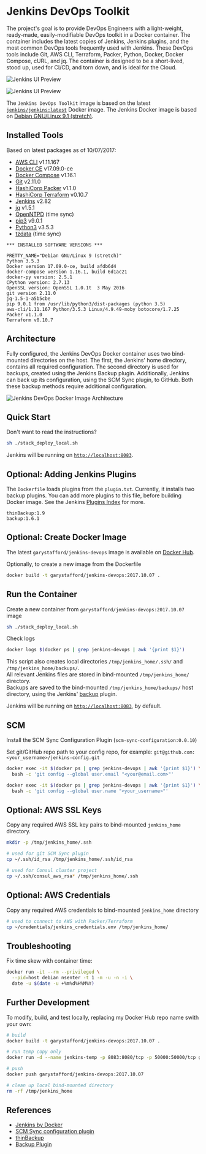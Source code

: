 # Jenkins DevOps Toolkit

The project's goal is to provide DevOps Engineers with a light-weight, ready-made, easily-modifiable DevOps toolkit in a Docker container. The container includes the latest copies of Jenkins, Jenkins plugins, and the most common DevOps tools frequently used with Jenkins. These DevOps tools include Git, AWS CLI, Terraform, Packer, Python, Docker, Docker Compose, cURL, and jq. The container is designed to be a short-lived, stood up, used for CI/CD, and torn down, and is ideal for the Cloud.

![Jenkins UI Preview](https://github.com/garystafford/jenkins-devops/blob/master/pics/jenkins_startup.png)

![Jenkins UI Preview](https://github.com/garystafford/jenkins-devops/blob/master/pics/jenkins_preview2.png)

The `Jenkins DevOps Toolkit` image is based on the latest [`jenkins/jenkins:latest`](https://hub.docker.com/r/jenkins/jenkins/) Docker image. The Jenkins Docker image is based on [Debian GNU/Linux 9.1 (stretch)](https://wiki.debian.org/DebianStretch).

## Installed Tools

Based on latest packages as of 10/07/2017:

- [AWS CLI](https://aws.amazon.com/cli/) v1.11.167
- [Docker CE](https://docker.com/) v17.09.0-ce
- [Docker Compose](https://docs.docker.com/compose/) v1.16.1
- [Git](https://git-scm.com/) v2.11.0
- [HashiCorp Packer](https://www.packer.io/) v1.1.0
- [HashiCorp Terraform](https://www.terraform.io/) v0.10.7
- [Jenkins](https://jenkins.io/) v2.82
- [jq](https://stedolan.github.io/jq/) v1.5.1
- [OpenNTPD](http://www.openntpd.org/) (time sync)
- [pip3](https://pip.pypa.io/en/stable/#) v9.0.1
- [Python3](https://www.python.org/) v3.5.3
- [tzdata](https://www.iana.org/time-zones) (time sync)

```text
*** INSTALLED SOFTWARE VERSIONS ***

PRETTY_NAME="Debian GNU/Linux 9 (stretch)"
Python 3.5.3
Docker version 17.09.0-ce, build afdb6d4
docker-compose version 1.16.1, build 6d1ac21
docker-py version: 2.5.1
CPython version: 2.7.13
OpenSSL version: OpenSSL 1.0.1t  3 May 2016
git version 2.11.0
jq-1.5-1-a5b5cbe
pip 9.0.1 from /usr/lib/python3/dist-packages (python 3.5)
aws-cli/1.11.167 Python/3.5.3 Linux/4.9.49-moby botocore/1.7.25
Packer v1.1.0
Terraform v0.10.7
```

## Architecture

Fully configured, the Jenkins DevOps Docker container uses two bind-mounted directories on the host. The first, the Jenkins' home directory, contains all required configuration. The second directory is used for backups, created using the Jenkins Backup plugin. Additionally, Jenkins can back up its configuration, using the SCM Sync plugin, to GitHub. Both these backup methods require additional configuration.

![Jenkins DevOps Docker Image Architecture](https://github.com/garystafford/jenkins-devops/blob/master/pics/architecture.png)

## Quick Start

Don't want to read the instructions?

```bash
sh ./stack_deploy_local.sh
```

Jenkins will be running on [`http://localhost:8083`](http://localhost:8083).

## Optional: Adding Jenkins Plugins

The `Dockerfile` loads plugins from the `plugin.txt`. Currently, it installs two backup plugins. You can add more plugins to this file, before building Docker image. See the Jenkins [Plugins Index](https://plugins.jenkins.io/) for more.

```text
thinBackup:1.9
backup:1.6.1
```

## Optional: Create Docker Image

The latest `garystafford/jenkins-devops` image is available on [Docker Hub](https://hub.docker.com/r/garystafford/jenkins-devops/).

Optionally, to create a new image from the Dockerfile

```bash
docker build -t garystafford/jenkins-devops:2017.10.07 .
```

## Run the Container

Create a new container from `garystafford/jenkins-devops:2017.10.07` image

```bash
sh ./stack_deploy_local.sh
```

Check logs

```bash
docker logs $(docker ps | grep jenkins-devops | awk '{print $1}')
```

This script also creates local directories `/tmp/jenkins_home/.ssh/` and `/tmp/jenkins_home/backups/`.<br>
All relevant Jenkins files are stored in bind-mounted `/tmp/jenkins_home/` directory.<br>
Backups are saved to the bind-mounted `/tmp/jenkins_home/backups/` host directory, using the Jenkins' [backup](https://wiki.jenkins-ci.org/display/JENKINS/Backup+Plugin) plugin.

Jenkins will be running on [`http://localhost:8083`](http://localhost:8083), by default.

## SCM

Install the SCM Sync Configuration Plugin (`scm-sync-configuration:0.0.10`)

Set git/GitHub repo path to your config repo, for example: `git@github.com:<your_username>/jenkins-config.git`

```bash
docker exec -it $(docker ps | grep jenkins-devops | awk '{print $1}') \
  bash -c 'git config --global user.email "<your@email.com>"'

docker exec -it $(docker ps | grep jenkins-devops | awk '{print $1}') \
  bash -c 'git config --global user.name "<your_username>"'
```

## Optional: AWS SSL Keys

Copy any required AWS SSL key pairs to bind-mounted `jenkins_home` directory.

```bash
mkdir -p /tmp/jenkins_home/.ssh

# used for git SCM Sync plugin
cp ~/.ssh/id_rsa /tmp/jenkins_home/.ssh/id_rsa

# used for Consul cluster project
cp ~/.ssh/consul_aws_rsa* /tmp/jenkins_home/.ssh
```

## Optional: AWS Credentials

Copy any required AWS credentials to bind-mounted `jenkins_home` directory

```bash
# used to connect to AWS with Packer/Terraform
cp ~/credentials/jenkins_credentials.env /tmp/jenkins_home/
```

## Troubleshooting

Fix time skew with container time:

```bash
docker run -it --rm --privileged \
  --pid=host debian nsenter -t 1 -m -u -n -i \
  date -u $(date -u +%m%d%H%M%Y)
```

## Further Development

To modify, build, and test locally, replacing my Docker Hub repo name swith your own:

```bash
# build
docker build -t garystafford/jenkins-devops:2017.10.07 .

# run temp copy only
docker run -d --name jenkins-temp -p 8083:8080/tcp -p 50000:50000/tcp garystafford/jenkins-devops:2017.10.07

# push
docker push garystafford/jenkins-devops:2017.10.07

# clean up local bind-mounted directory
rm -rf /tmp/jenkins_home
```

## References

- [Jenkins by Docker](https://hub.docker.com/r/jenkins/jenkins/)
- [SCM Sync configuration plugin](https://wiki.jenkins-ci.org/display/JENKINS/SCM+Sync+configuration+plugin)
- [thinBackup](https://wiki.jenkins-ci.org/display/JENKINS/thinBackup)
- [Backup Plugin](https://wiki.jenkins-ci.org/display/JENKINS/Backup+Plugin)
